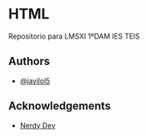 # HTML

Repositorio para LMSXI 1ºDAM IES TEIS


## Authors

- [@javilol5](https://www.github.com/javilol5)


## Acknowledgements

 - [Nerdy Dev](https://nerdy.dev/notebook/index.html)
